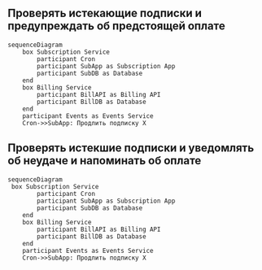 ## Проверять истекающие подписки и предупреждать об предстоящей оплате
```mermaid
sequenceDiagram
    box Subscription Service
        participant Cron
        participant SubApp as Subscription App
        participant SubDB as Database
    end
    box Billing Service
        participant BillAPI as Billing API
        participant BillDB as Database
    end
    participant Events as Events Service
    Cron->>SubApp: Продлить подписку X
```
## Проверять истекшие подписки и уведомлять об неудаче и напоминать об оплате
```mermaid
sequenceDiagram
 box Subscription Service
        participant Cron
        participant SubApp as Subscription App
        participant SubDB as Database
    end
    box Billing Service
        participant BillAPI as Billing API
        participant BillDB as Database
    end
    participant Events as Events Service
    Cron->>SubApp: Продлить подписку X
```